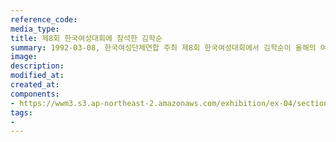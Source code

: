 ```yaml
---
reference_code:
media_type:
title: 제8회 한국여성대회에 참석한 김학순
summary: 1992-03-08, 한국여성단체연합 주최 제8회 한국여성대회에서 김학순이 올해의 여성상을 수상했다. 
image:
description:
modified_at:
created_at:
components:
- https://wwm3.s3.ap-northeast-2.amazonaws.com/exhibition/ex-04/section-02/11_올해의+여성상+수상하는+김학순.JPG
tags:
-
---
```

